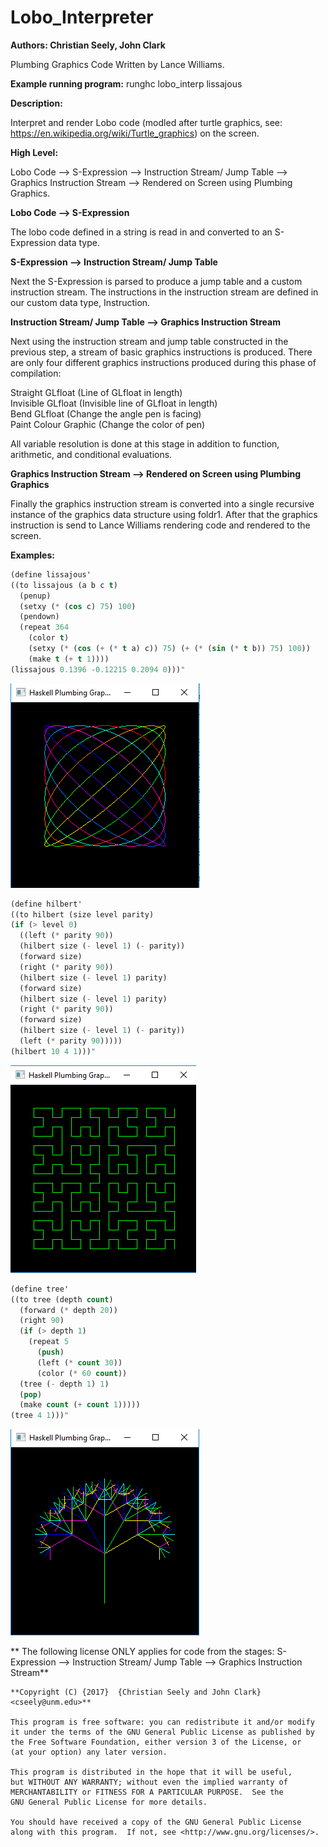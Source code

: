 # Lobo_Interpreter

**Authors: Christian Seely, John Clark**

Plumbing Graphics Code Written by Lance Williams.

**Example running program:**
runghc lobo_interp lissajous

**Description:**

Interpret and render Lobo code (modled after turtle graphics, see: https://en.wikipedia.org/wiki/Turtle_graphics) on the screen. 

**High Level:**

Lobo Code --> S-Expression --> Instruction Stream/ Jump Table --> Graphics Instruction Stream --> Rendered on Screen using Plumbing Graphics.  

**Lobo Code --> S-Expression**

The lobo code defined in a string is read in and converted to an S-Expression data type.

**S-Expression --> Instruction Stream/ Jump Table**

Next the S-Expression is parsed to produce a jump table and a custom instruction stream. The instructions in the instruction
stream are defined in our custom data type, Instruction.

**Instruction Stream/ Jump Table --> Graphics Instruction Stream**

Next using the instruction stream and jump table constructed in the previous step, a stream of basic graphics instructions is produced.
There are only four different graphics instructions produced during this phase of compilation:

Straight GLfloat  (Line of GLfloat in length)  
Invisible GLfloat (Invisible line of GLfloat in length)  
Bend GLfloat (Change the angle pen is facing)  
Paint Colour Graphic (Change the color of pen)  


All variable resolution is done at this stage in addition to function, arithmetic, and conditional evaluations.

**Graphics Instruction Stream --> Rendered on Screen using Plumbing Graphics**

Finally the graphics instruction stream is converted into a single recursive instance of the graphics data structure
using foldr1. After that the graphics instruction is send to Lance Williams rendering code and rendered to the screen.


**Examples:**

```lisp
(define lissajous'
((to lissajous (a b c t)
  (penup)
  (setxy (* (cos c) 75) 100)
  (pendown)
  (repeat 364 
    (color t)
    (setxy (* (cos (+ (* t a) c)) 75) (+ (* (sin (* t b)) 75) 100))
    (make t (+ t 1))))
(lissajous 0.1396 -0.12215 0.2094 0)))"
```
![lissajous](https://github.com/CS-Labs/Lobo_Interpreter/blob/master/img/lissajous.PNG "lissajous")

```lisp
(define hilbert'
((to hilbert (size level parity)
(if (> level 0)
  ((left (* parity 90))
  (hilbert size (- level 1) (- parity))
  (forward size)
  (right (* parity 90))
  (hilbert size (- level 1) parity)
  (forward size)
  (hilbert size (- level 1) parity)
  (right (* parity 90))
  (forward size)
  (hilbert size (- level 1) (- parity))
  (left (* parity 90)))))
(hilbert 10 4 1)))"
```
![hilbert](https://github.com/CS-Labs/Lobo_Interpreter/blob/master/img/hilbert.PNG "hilbert")

```lisp
(define tree'
((to tree (depth count)
  (forward (* depth 20))
  (right 90)
  (if (> depth 1)
    (repeat 5 
      (push)
      (left (* count 30))
      (color (* 60 count)) 
  (tree (- depth 1) 1)
  (pop)
  (make count (+ count 1)))))
(tree 4 1)))"
```

![tree](https://github.com/CS-Labs/Lobo_Interpreter/blob/master/img/tree.PNG "tree")



** The following license ONLY applies for code from the stages: 
S-Expression --> Instruction Stream/ Jump Table --> Graphics Instruction Stream**


    **Copyright (C) {2017}  {Christian Seely and John Clark} <cseely@unm.edu>**

    This program is free software: you can redistribute it and/or modify
    it under the terms of the GNU General Public License as published by
    the Free Software Foundation, either version 3 of the License, or
    (at your option) any later version.

    This program is distributed in the hope that it will be useful,
    but WITHOUT ANY WARRANTY; without even the implied warranty of
    MERCHANTABILITY or FITNESS FOR A PARTICULAR PURPOSE.  See the
    GNU General Public License for more details.

    You should have received a copy of the GNU General Public License
    along with this program.  If not, see <http://www.gnu.org/licenses/>.
